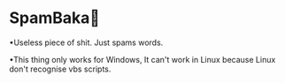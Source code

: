 # SpamBaka👾
•Useless piece of shit. Just spams words.

•This thing only works for Windows, It can't work in Linux because Linux don't recognise vbs scripts.
